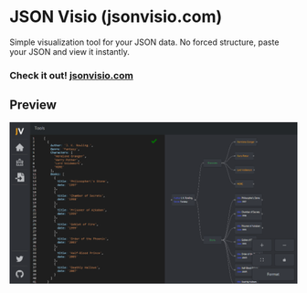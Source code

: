 # JSON Visio (jsonvisio.com)

Simple visualization tool for your JSON data. No forced structure, paste your JSON and view it instantly.

<h3>Check it out!  <a href="https://jsonvisio.com">jsonvisio.com</a></h3>

## Preview

![Preview](preview/preview.png)
